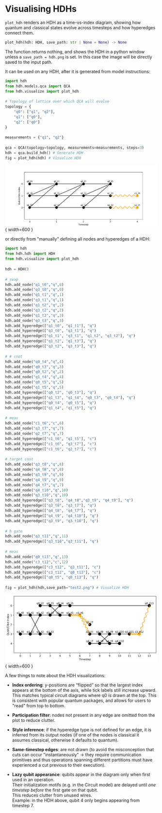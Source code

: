 # Visualising HDHs
```plot_hdh``` renders an HDH as a time-vs-index diagram, showing how ```q```uantum and ```c```lassical states evolve across timesteps and how hyperedges connect them.

```python
plot_hdh(hdh: HDH, save_path: str | None = None) -> None
```

The function returns nothing, and shows the HDH in a python window unless a ```save_path = hdh.png``` is set.
In this case the image will be directly saved to the input path.

It can be used on any HDH, after it is generated from model instructions:
```python
import hdh
from hdh.models.qca import QCA
from hdh.visualize import plot_hdh

# Topology of lattice over which QCA will evolve
topology = {
    "q0": ["q1", "q2"],
    "q1": ["q0"],
    "q2": ["q0"]
}

measurements = {"q1", "q2"}

qca = QCA(topology=topology, measurements=measurements, steps=3)
hdh = qca.build_hdh() # Generate HDH
fig = plot_hdh(hdh) # Visualize HDH
```
![qca](img/qca.png){ width=600 }

or directly from "manually" defining all nodes and hyperedges of a HDH:
```python
import hdh
from hdh.hdh import HDH
from hdh.visualize import plot_hdh

hdh = HDH()

# swap
hdh.add_node("q1_t0","q",0)
hdh.add_node("q3_t0","q",0)
hdh.add_node("q1_t1","q",1)
hdh.add_node("q3_t1","q",1)
hdh.add_node("q1_t2","q",2)
hdh.add_node("q3_t2","q",2)
hdh.add_node("q1_t3","q",3)
hdh.add_node("q3_t3","q",3)
hdh.add_hyperedge(["q1_t0", "q1_t1"], "q")
hdh.add_hyperedge(["q3_t0", "q3_t1"], "q")
hdh.add_hyperedge(["q1_t1", "q3_t1", "q1_t2", "q3_t2"], "q")
hdh.add_hyperedge(["q1_t2", "q1_t3"], "q")
hdh.add_hyperedge(["q3_t2", "q3_t3"], "q")

# # cnot
hdh.add_node("q0_t4","q",4)
hdh.add_node("q0_t3","q",3)
hdh.add_node("q0_t2","q",2)
hdh.add_node("q1_t4","q",4)
hdh.add_node("q0_t5","q",5)
hdh.add_node("q1_t5","q",5)
hdh.add_hyperedge(["q0_t2", "q0_t3"], "q")
hdh.add_hyperedge(["q1_t3", "q1_t4", "q0_t3", "q0_t4"], "q")
hdh.add_hyperedge(["q0_t4", "q0_t5"], "q")
hdh.add_hyperedge(["q1_t4", "q1_t5"], "q")

# meas
hdh.add_node("c1_t6","c",6)   
hdh.add_node("q3_t7","q",7)   
hdh.add_node("q2_t7","q",7)
hdh.add_hyperedge(["c1_t6", "q1_t5"], "c")
hdh.add_hyperedge(["c1_t6", "q3_t7"], "c")
hdh.add_hyperedge(["c1_t6", "q2_t7"], "c")

# target cnot
hdh.add_node("q3_t8","q",8)
hdh.add_node("q4_t8","q",8)
hdh.add_node("q3_t9","q",9)
hdh.add_node("q4_t9","q",9)
hdh.add_node("q4_t7","q",7)
hdh.add_node("q4_t10","q",10)
hdh.add_node("q3_t10","q",10)
hdh.add_hyperedge(["q3_t8", "q4_t8","q3_t9", "q4_t9"], "q")
hdh.add_hyperedge(["q3_t8", "q3_t7"], "q")
hdh.add_hyperedge(["q4_t8", "q4_t7"], "q")
hdh.add_hyperedge(["q4_t9", "q4_t10"], "q")
hdh.add_hyperedge(["q3_t9", "q3_t10"], "q")

# h gate
hdh.add_node("q3_t11","q",11)
hdh.add_hyperedge(["q3_t10","q3_t11"], "q")

# meas
hdh.add_node("q0_t13","q",13)
hdh.add_node("c3_t12","c",12)
hdh.add_hyperedge(["c3_t12", "q3_t11"], "c")
hdh.add_hyperedge(["c3_t12", "q0_t13"], "c")
hdh.add_hyperedge(["q0_t5", "q0_t13"], "q")

fig = plot_hdh(hdh,save_path="test2.png") # Visualize HDH
```

![test2](img/test2.png){ width=600 }

A few things to note about the HDH visualizations:

* **Index ordering**: y-positions are “flipped” so that the largest index appears at the bottom of the axis, while tick labels still increase upward. This matches typical circuit diagrams where q0 is drawn at the top. This is consistent with popular quantum packages, and allows for users to "read" from top to bottom.

* **Participation filter**: nodes not present in any edge are omitted from the plot to reduce clutter.

* **Style inference**: if the hyperedge type is not defined for an edge, it is inferred from its output nodes (if one of the nodes is classical it assumes classical, otherwise it defaults to quantum).

* **Same-timestep edges**: are not drawn (to avoid the misconception that cuts can occur "instantaneously" -> they require communication primitives and thus operations spanning different partitions must have experienced a cut previous to their execution).

- **Lazy qubit appearance**: qubits appear in the diagram only when first used in an operation.  
  Their initialization motifs (e.g. in the Circuit model) are delayed until *one timestep before* the first gate on that qubit.  
  This reduces clutter from unused wires.  
  Example: in the HDH above, qubit 4 only begins appearing from timestep 7.